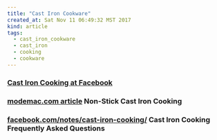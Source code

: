 ```yaml
---
title: "Cast Iron Cookware"
created_at: Sat Nov 11 06:49:32 MST 2017
kind: article
tags:
  - cast_iron_cookware
  - cast_iron
  - cooking
  - cookware
---
```


<h3>
  <a href="https://www.facebook.com/groups/castironskillet/" target="_blank">Cast Iron Cooking at Facebook</a>
</h3>

<h3>
  <a href="http://www.modemac.com/cgi-bin/wiki.pl/Non-Stick_Cast_Iron_Cooking" target="_blank">modemac.com article</a>
  Non-Stick Cast Iron Cooking
</h3>

<h3>
  <a href="https://www.facebook.com/notes/cast-iron-cooking/cast-iron-cooking-frequently-asked-questions/1051163414967493/" target="_blank">facebook.com/notes/cast-iron-cooking/</a>
  Cast Iron Cooking Frequently Asked Questions
</h3>

<!--
html boilerplate
<a href="" target="_blank"></a>
<a name=""></a>
<img src="" width="400px">
<ul>
  <li></li>
</ul>
<pre>
</pre>
<p style="margin-bottom: 2em;"></p>
<hr style="border: 0; height: 3px; background: #333; background-image: linear-gradient(to right, #ccc, #333, #ccc);">
<pre><code>
</code></pre>
<math xmlns='http://www.w3.org/1998/Math/MathML' display='block'>
</math>
-->
